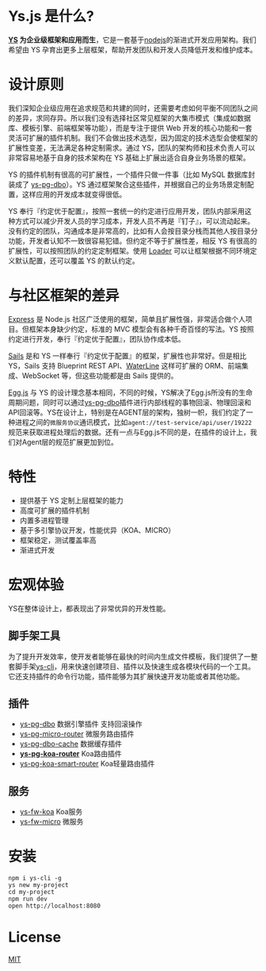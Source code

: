 # Ys.js 是什么?

**[YS](https://github.com/yskit/ys) 为企业级框架和应用而生**，它是一套基于[nodejs](https://nodejs.org)的渐进式开发应用架构。我们希望由 YS 孕育出更多上层框架，帮助开发团队和开发人员降低开发和维护成本。

# 设计原则

我们深知企业级应用在追求规范和共建的同时，还需要考虑如何平衡不同团队之间的差异，求同存异。所以我们没有选择社区常见框架的大集市模式（集成如数据库、模板引擎、前端框架等功能），而是专注于提供 Web 开发的核心功能和一套灵活可扩展的插件机制。我们不会做出技术选型，因为固定的技术选型会使框架的扩展性变差，无法满足各种定制需求。通过 YS，团队的架构师和技术负责人可以非常容易地基于自身的技术架构在 YS 基础上扩展出适合自身业务场景的框架。

YS 的插件机制有很高的可扩展性，一个插件只做一件事（比如 MySQL 数据库封装成了 [ys-pg-dbo](https://github.com/yskit/ys-pg-dbo)）。YS 通过框架聚合这些插件，并根据自己的业务场景定制配置，这样应用的开发成本就变得很低。

YS 奉行『约定优于配置』，按照一套统一的约定进行应用开发，团队内部采用这种方式可以减少开发人员的学习成本，开发人员不再是『钉子』，可以流动起来。没有约定的团队，沟通成本是非常高的，比如有人会按目录分栈而其他人按目录分功能，开发者认知不一致很容易犯错。但约定不等于扩展性差，相反 YS 有很高的扩展性，可以按照团队的约定定制框架。使用 [Loader](https://github.com/yskit/ys-loader) 可以让框架根据不同环境定义默认配置，还可以覆盖 YS 的默认约定。

# 与社区框架的差异

[Express](https://expressjs.com/) 是 Node.js 社区广泛使用的框架，简单且扩展性强，非常适合做个人项目。但框架本身缺少约定，标准的 MVC 模型会有各种千奇百怪的写法。YS 按照约定进行开发，奉行『约定优于配置』，团队协作成本低。

[Sails](https://sailsjs.com/) 是和 YS 一样奉行『约定优于配置』的框架，扩展性也非常好。但是相比 YS，Sails 支持 Blueprint REST API、[WaterLine](https://github.com/balderdashy/waterline) 这样可扩展的 ORM、前端集成、WebSocket 等，但这些功能都是由 Sails 提供的。

[Egg.js](https://github.com/eggjs/egg) 与 YS 的设计理念基本相同，不同的时候，YS解决了Egg.js所没有的生命周期问题，同时可以通过[ys-pg-dbo](https://github.com/yskit/ys-pg-dbo)插件进行内部线程的事物回滚、物理回滚和API回滚等。YS在设计上，特别是在AGENT层的架构，独树一帜，我们约定了一种进程之间的`微服务协议`通讯模式，比如`agent://test-service/api/user/19222`规范来获取进程处理后的数据。还有一点与Egg.js不同的是，在插件的设计上，我们对Agent层的规范扩展更加到位。

# 特性

- 提供基于 YS 定制上层框架的能力
- 高度可扩展的插件机制
- 内置多进程管理
- 基于多引擎协议开发，性能优异（KOA、MICRO）
- 框架稳定，测试覆盖率高
- 渐进式开发

# 宏观体验

YS在整体设计上，都表现出了非常优异的开发性能。

## 脚手架工具

为了提升开发效率，使开发者能够在最快的时间内生成文件模板，我们提供了一整套脚手架[ys-cli](https://github.com/yskit/ys-cli)，用来快速创建项目、插件以及快速生成各模块代码的一个工具。它还支持插件的命令行功能，插件能够为其扩展快速开发功能或者其他功能。

## 插件

- [ys-pg-dbo](https://github.com/yskit/ys-pg-dbo) 数据引擎插件 支持回滚操作
- [ys-pg-micro-router](https://github.com/yskit/ys-pg-micro-router) 微服务路由插件
- [ys-pg-dbo-cache](https://github.com/yskit/ys-pg-dbo-cache) 数据缓存插件
- **[ys-pg-koa-router](https://github.com/yskit/ys-pg-koa-router)** Koa路由插件
- [ys-pg-koa-smart-router](https://github.com/yskit/ys-pg-koa-smart-router) Koa轻量路由插件

## 服务

- [ys-fw-koa](https://github.com/yskit/ys-fw-koa) Koa服务
- [ys-fw-micro](https://github.com/yskit/ys-fw-micro) 微服务

# 安装

```shell
npm i ys-cli -g
ys new my-project
cd my-project
npm run dev
open http://localhost:8080
```

# License

[MIT](https://github.com/yskit/ys/blob/master/LICENSE)